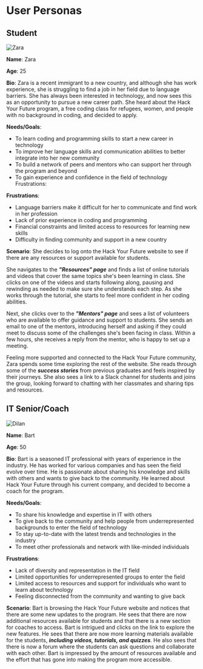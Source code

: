 # User Personas

## **Student**

![Zara](https://images.unsplash.com/photo-1520026002484-291a7c42f41b?ixlib=rb-4.0.3&ixid=MnwxMjA3fDB8MHxwaG90by1wYWdlfHx8fGVufDB8fHx8&auto=format&fit=crop&w=2070&q=80)

**Name**: Zara

**Age**: 25

**Bio**: Zara is a recent immigrant to a new country, and although she has work
experience, she is struggling to find a job in her field due to language
barriers. She has always been interested in technology, and now sees this as an
opportunity to pursue a new career path. She heard about the Hack Your Future
program, a free coding class for refugees, women, and people with no background
in coding, and decided to apply.

**Needs/Goals**:

- To learn coding and programming skills to start a new career in technology
- To improve her language skills and communication abilities to better integrate
  into her new community
- To build a network of peers and mentors who can support her through the
  program and beyond
- To gain experience and confidence in the field of technology Frustrations:

**Frustrations**:

- Language barriers make it difficult for her to communicate and find work in
  her profession
- Lack of prior experience in coding and programming
- Financial constraints and limited access to resources for learning new skills
- Difficulty in finding community and support in a new country

**Scenario**: She decides to log onto the Hack Your Future website to see if
there are any resources or support available for students.

She navigates to the **_"Resources" page_** and finds a list of online tutorials
and videos that cover the same topics she's been learning in class. She clicks
on one of the videos and starts following along, pausing and rewinding as needed
to make sure she understands each step. As she works through the tutorial, she
starts to feel more confident in her coding abilities.

Next, she clicks over to the **_"Mentors" page_** and sees a list of volunteers
who are available to offer guidance and support to students. She sends an email
to one of the mentors, introducing herself and asking if they could meet to
discuss some of the challenges she's been facing in class. Within a few hours,
she receives a reply from the mentor, who is happy to set up a meeting.

Feeling more supported and connected to the Hack Your Future community, Zara
spends some time exploring the rest of the website. She reads through some of
the **_success stories_** from previous graduates and feels inspired by their
journeys. She also sees a link to a Slack channel for students and joins the
group, looking forward to chatting with her classmates and sharing tips and
resources.

## **IT Senior/Coach**

![Dilan](https://images.unsplash.com/photo-1529701870190-9ae4010fd124?ixlib=rb-4.0.3&ixid=MnwxMjA3fDB8MHxwaG90by1wYWdlfHx8fGVufDB8fHx8&auto=format&fit=crop&w=2804&q=80)

**Name**: Bart

**Age**: 50

**Bio**: Bart is a seasoned IT professional with years of experience in the
industry. He has worked for various companies and has seen the field evolve over
time. He is passionate about sharing his knowledge and skills with others and
wants to give back to the community. He learned about Hack Your Future through
his current company, and decided to become a coach for the program.

**Needs/Goals**:

- To share his knowledge and expertise in IT with others
- To give back to the community and help people from underrepresented
  backgrounds to enter the field of technology
- To stay up-to-date with the latest trends and technologies in the industry
- To meet other professionals and network with like-minded individuals

**Frustrations**:

- Lack of diversity and representation in the IT field
- Limited opportunities for underrepresented groups to enter the field
- Limited access to resources and support for individuals who want to learn
  about technology
- Feeling disconnected from the community and wanting to give back

**Scenario**: Bart is browsing the Hack Your Future website and notices that
there are some new updates to the program. He sees that there are now additional
resources available for students and that there is a new section for coaches to
access. Bart is intrigued and clicks on the link to explore the new features. He
sees that there are now more learning materials available for the students,
**_including videos, tutorials, and quizzes_**. He also sees that there is now a
forum where the students can ask questions and collaborate with each other. Bart
is impressed by the amount of resources available and the effort that has gone
into making the program more accessible.
